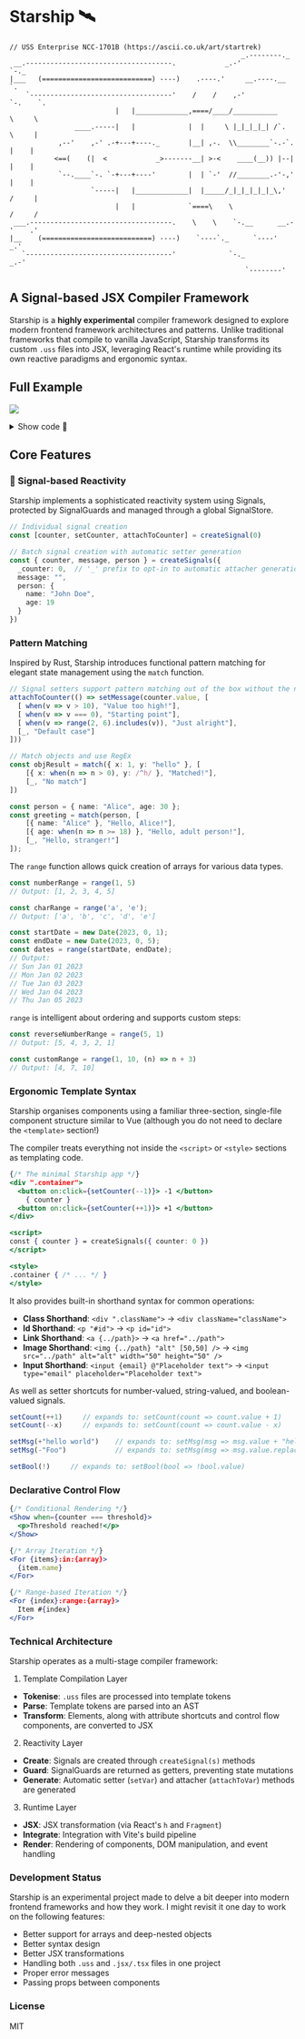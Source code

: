 # Starship 🛰️

```
// USS Enterprise NCC-1701B (https://ascii.co.uk/art/startrek)
                                                         _.--------._
 __.------------------------------------.            _.-'            `-._
|___   (===========================) ----)    .----.'     __.----.__     `.
    `-----------------------------------'    /    /    ,-'          `-.    `.
                          |   |_____________,====/____/___________     \     \
                ____.-----|   |             |  |     \ |_|_|_|_| /`.    \     |
            ,--'    ,-' .-+---+----._       |__| ,-.  \\________`-.-`.   |    |
           <==(    (|  <            _>-------__| >-<    ____(__)) |--|   |    |
            `--.____`-. `-+---+----'        |  | `-'  //________.-'-,'   |    |
                    `-----|   |_____________|  |_____/_|_|_|_|_|_\,'    /     |
                          |   |             `====\    \                /     /
 ___.-----------------------------------.    \    \    `-.__      __.-'    .'
|__    (===========================) ----)    `----`._      `----'      _.'
   `------------------------------------'             `-._          _.-'   
                                                          `--------'
```
## A Signal-based JSX Compiler Framework

Starship is a **highly experimental** compiler framework designed to explore modern frontend framework architectures and patterns. Unlike traditional frameworks that compile to vanilla JavaScript, Starship transforms its custom `.uss` files into JSX, leveraging React's runtime while providing its own reactive paradigms and ergonomic syntax.

## Full Example

![](https://raw.githubusercontent.com/myanvoos/starship/refs/heads/docs/public/starship.gif)
<details>
  <summary>Show code 🔎</summary>
  
```typescript
<script>
// Initialise reactive signals
const { count, message, blocked, nuked } = createSignals({
  _count: 0,
  message: { title: "Hello Starship!", subtitle: "Try pressing a button below!" },
  blocked: false,
  nuked: false
})

const timeout = () => {
    setBlocked(true)
    setTimeout(() => {
      setBlocked(false)
    }, 3000)
}

// Main pattern matching logic for displaying texts based on the value of count
attachToCount(() => setMessage(count.value, 
  [
    [ when(v => range(5, 10).includes(v)), { title: "Hello Starship!", subtitle: "Getting a bit high, isn't it?" } ],
    [ when(v => range(10, 20).includes(v)), { title: "I mean, up to you...", subtitle: "Should probably decrease at some point..." } ],
    [ when(v => range(20, 26).includes(v)), { title: "I mean, up to you...", subtitle: "Decrease now?" } ],
    [ when(v => v === 27), effect(() => {
      timeout()
      return { title: "Decrease the value.", subtitle: "Do it. Press the button." }
    }) ],
    [ when(v => v === 28), effect(() => {
      timeout()
      return { title: "No.", subtitle: "Stop. There's a perfectly clickable button down below. What are you waiting for?" }
    }) ],
    [ when(v => v === 29), effect(() => {
      timeout()
      return { title: "NO.", subtitle: "Stop. It." }
    }) ],
    [ _, { title: "Hello Starship!", subtitle: "Keep going..." } ]
  ]
))

// Same as above, but with toggling a boolean
attachToCount(() => setNuked(count.value, [
  [ when(v => v === 30), true],
  [ _, false ]
]))
</script>

{/* Conditional template rendering */}
<Show when={!nuked}>
  <div ".container max-w-[800px] m-auto p-2 text-center space-y-5">
    <h1>{message.value.title}</h1>
    <h2 ".text-lg mb-10">{message.value.subtitle}</h2>
    <p>Count: {count}</p>
    <div ".flex flex-col w-[180px] m-auto space-y-5">
      <Show when={!blocked}>
        <button on:click={setCount(++1)}>Increment</button>
      </Show>
      <button on:click={setCount(--1)}>Decrement</button>
    </div>
  </div>
</Show>
<Show when={nuked}>
  <img {https://t.ly/TN8UI} />
</Show>

  ```

</details>


## Core Features
### 📡 Signal-based Reactivity

Starship implements a sophisticated reactivity system using Signals, protected by SignalGuards and managed through a global SignalStore.

```typescript
// Individual signal creation
const [counter, setCounter, attachToCounter] = createSignal(0)

// Batch signal creation with automatic setter generation
const { counter, message, person } = createSignals({
  _counter: 0,  // '_' prefix to opt-in to automatic attacher generation
  message: "",
  person: {
    name: "John Doe",
    age: 19
  }
})
```
### Pattern Matching

Inspired by Rust, Starship introduces functional pattern matching for elegant state management using the `match` function. 

```typescript
// Signal setters support pattern matching out of the box without the need to call `match`
attachToCounter(() => setMessage(counter.value, [
  [ when(v => v > 10), "Value too high!"],
  [ when(v => v === 0), "Starting point"],
  [ when(v => range(2, 6).includes(v)), "Just alright"],
  [_, "Default case"]
]))

// Match objects and use RegEx
const objResult = match({ x: 1, y: "hello" }, [
    [{ x: when(n => n > 0), y: /^h/ }, "Matched!"],
    [_, "No match"]
])

const person = { name: "Alice", age: 30 };
const greeting = match(person, [
    [{ name: "Alice" }, "Hello, Alice!"],
    [{ age: when(n => n >= 18) }, "Hello, adult person!"],
    [_, "Hello, stranger!"]
]);

```

The `range` function allows quick creation of arrays for various data types.

```typescript
const numberRange = range(1, 5)
// Output: [1, 2, 3, 4, 5]

const charRange = range('a', 'e');
// Output: ['a', 'b', 'c', 'd', 'e']

const startDate = new Date(2023, 0, 1);
const endDate = new Date(2023, 0, 5);
const dates = range(startDate, endDate);
// Output:
// Sun Jan 01 2023
// Mon Jan 02 2023
// Tue Jan 03 2023
// Wed Jan 04 2023
// Thu Jan 05 2023
```

`range` is intelligent about ordering and supports custom steps:

```typescript
const reverseNumberRange = range(5, 1)
// Output: [5, 4, 3, 2, 1]

const customRange = range(1, 10, (n) => n + 3)
// Output: [4, 7, 10]

```
### Ergonomic Template Syntax
Starship organises components using a familiar three-section, single-file component structure similar to Vue (although you do not need to declare the `<template>` section!)

The compiler treats everything not inside the `<script>` or `<style>` sections as templating code.

```jsx
{/* The minimal Starship app */}
<div ".container">
  <button on:click={setCounter(--1)}> -1 </button>
    { counter }
  <button on:click={setCounter(++1)}> +1 </button>
</div>

<script>
const { counter } = createSignals({ counter: 0 })
</script>

<style>
.container { /* ... */ }
</style>
```

It also provides built-in shorthand syntax for common operations:

- **Class Shorthand**: `<div ".className">` → `<div className="className">`
- **Id Shorthand**: `<p "#id">` → `<p id="id">`
- **Link Shorthand**: `<a {../path}>` → `<a href="../path">`
- **Image Shorthand**: `<img {../path} "alt" [50,50] />` → `<img src="../path" alt="alt" width="50" height="50" />`
- **Input Shorthand**: `<input {email} @"Placeholder text">` → `<input type="email" placeholder="Placeholder text">`

As well as setter shortcuts for number-valued, string-valued, and boolean-valued signals.

```typescript
setCount(++1)     // expands to: setCount(count => count.value + 1)
setCount(--x)     // expands to: setCount(count => count.value - x)

setMsg(+"hello world")    // expands to: setMsg(msg => msg.value + "hello world")
setMsg(-"Foo")            // expands to: setMsg(msg => msg.value.replace("Foo", ""))

setBool(!)     // expands to: setBool(bool => !bool.value)
```

### Declarative Control Flow

```jsx
{/* Conditional Rendering */}
<Show when={counter === threshold}>
  <p>Threshold reached!</p>
</Show>

{/* Array Iteration */}
<For {items}:in:{array}>
  {item.name}
</For>

{/* Range-based Iteration */}
<For {index}:range:{array}>
  Item #{index}
</For>
```

### Technical Architecture

Starship operates as a multi-stage compiler framework:

1. Template Compilation Layer
- **Tokenise**: `.uss` files are processed into template tokens
- **Parse**: Template tokens are parsed into an AST
- **Transform**: Elements, along with attribute shortcuts and control flow components, are converted to JSX

2. Reactivity Layer
- **Create**: Signals are created through `createSignal(s)` methods
- **Guard**: SignalGuards are returned as getters, preventing state mutations
- **Generate**: Automatic setter (`setVar`) and attacher (`attachToVar`) methods are generated

3. Runtime Layer
- **JSX**: JSX transformation (via React's `h` and `Fragment`)
- **Integrate**: Integration with Vite's build pipeline
- **Render**: Rendering of components, DOM manipulation, and event handling


### Development Status
Starship is an experimental project made to delve a bit deeper into modern frontend frameworks and how they work. I might revisit it one day to work on the following features:

  - Better support for arrays and deep-nested objects
  - Better syntax design
  - Better JSX transformations
  - Handling both `.uss` and `.jsx/.tsx` files in one project
  - Proper error messages
  - Passing props between components

### License
MIT
